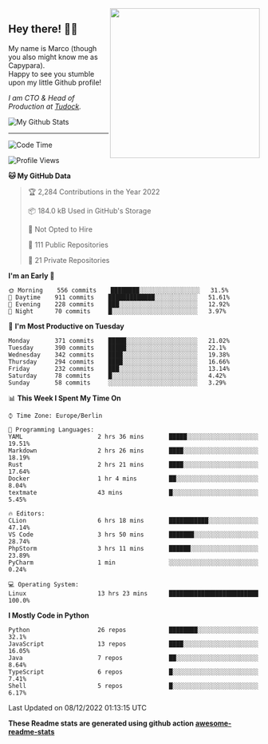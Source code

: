 <img src="https://capypara.de/para_logo.png?a=13" align="right" width="300">

## Hey there! 👋🙃
My name is Marco (though you also might know me as Capypara).  
Happy to see you stumble upon my little Github profile!

*I am CTO & Head of Production at <a href="http://tudock.de">Tudock</a>.*


![My Github Stats](https://github-readme-stats.vercel.app/api?username=theCapypara&show_icons=true&title_color=8ea106&text_color=ffffff&icon_color=8ea106&bg_color=2F343F&hide_border=1)

---
<!--START_SECTION:waka-->
![Code Time](http://img.shields.io/badge/Code%20Time-1%2C951%20hrs%202%20mins-blue)

![Profile Views](http://img.shields.io/badge/Profile%20Views-1-blue)

**🐱 My GitHub Data** 

> 🏆 2,284 Contributions in the Year 2022
 > 
> 📦 184.0 kB Used in GitHub's Storage 
 > 
> 🚫 Not Opted to Hire
 > 
> 📜 111 Public Repositories 
 > 
> 🔑 21 Private Repositories  
 > 
**I'm an Early 🐤** 

```text
🌞 Morning    556 commits    ████████░░░░░░░░░░░░░░░░░   31.5% 
🌆 Daytime    911 commits    █████████████░░░░░░░░░░░░   51.61% 
🌃 Evening    228 commits    ███░░░░░░░░░░░░░░░░░░░░░░   12.92% 
🌙 Night      70 commits     █░░░░░░░░░░░░░░░░░░░░░░░░   3.97%

```
📅 **I'm Most Productive on Tuesday** 

```text
Monday       371 commits    █████░░░░░░░░░░░░░░░░░░░░   21.02% 
Tuesday      390 commits    █████░░░░░░░░░░░░░░░░░░░░   22.1% 
Wednesday    342 commits    ████░░░░░░░░░░░░░░░░░░░░░   19.38% 
Thursday     294 commits    ████░░░░░░░░░░░░░░░░░░░░░   16.66% 
Friday       232 commits    ███░░░░░░░░░░░░░░░░░░░░░░   13.14% 
Saturday     78 commits     █░░░░░░░░░░░░░░░░░░░░░░░░   4.42% 
Sunday       58 commits     ░░░░░░░░░░░░░░░░░░░░░░░░░   3.29%

```


📊 **This Week I Spent My Time On** 

```text
⌚︎ Time Zone: Europe/Berlin

💬 Programming Languages: 
YAML                     2 hrs 36 mins       █████░░░░░░░░░░░░░░░░░░░░   19.51% 
Markdown                 2 hrs 26 mins       ████░░░░░░░░░░░░░░░░░░░░░   18.19% 
Rust                     2 hrs 21 mins       ████░░░░░░░░░░░░░░░░░░░░░   17.64% 
Docker                   1 hr 4 mins         ██░░░░░░░░░░░░░░░░░░░░░░░   8.04% 
textmate                 43 mins             █░░░░░░░░░░░░░░░░░░░░░░░░   5.45%

🔥 Editors: 
CLion                    6 hrs 18 mins       ███████████░░░░░░░░░░░░░░   47.14% 
VS Code                  3 hrs 50 mins       ███████░░░░░░░░░░░░░░░░░░   28.74% 
PhpStorm                 3 hrs 11 mins       ██████░░░░░░░░░░░░░░░░░░░   23.89% 
PyCharm                  1 min               ░░░░░░░░░░░░░░░░░░░░░░░░░   0.24%

💻 Operating System: 
Linux                    13 hrs 23 mins      █████████████████████████   100.0%

```

**I Mostly Code in Python** 

```text
Python                   26 repos            ████████░░░░░░░░░░░░░░░░░   32.1% 
JavaScript               13 repos            ████░░░░░░░░░░░░░░░░░░░░░   16.05% 
Java                     7 repos             ██░░░░░░░░░░░░░░░░░░░░░░░   8.64% 
TypeScript               6 repos             █░░░░░░░░░░░░░░░░░░░░░░░░   7.41% 
Shell                    5 repos             █░░░░░░░░░░░░░░░░░░░░░░░░   6.17%

```



 Last Updated on 08/12/2022 01:13:15 UTC
<!--END_SECTION:waka-->

**These Readme stats are generated using github action [awesome-readme-stats](https://github.com/anmol098/waka-readme-stats)**
